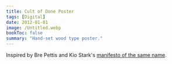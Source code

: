 ```yaml
---
title: Cult of Done Poster
tags: [Digital]
date: 2012-01-01
image: /Untitled.webp
bookToc: false
summary: "Hand-set wood type poster."
---
```


Inspired by Bre Pettis and Kio Stark's [manifesto of the same name](https://medium.com/@bre/the-cult-of-done-manifesto-724ca1c2ff13).